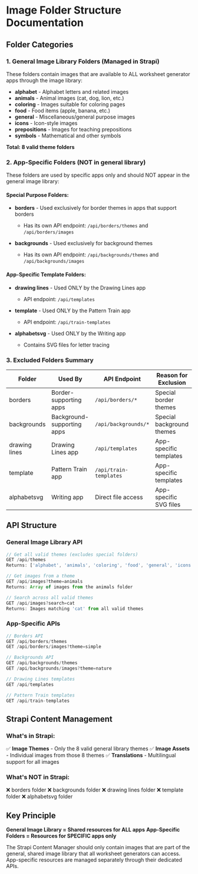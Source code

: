 # Image Folder Structure Documentation

## Folder Categories

### 1. **General Image Library Folders** (Managed in Strapi)
These folders contain images that are available to ALL worksheet generator apps through the image library:

- **alphabet** - Alphabet letters and related images
- **animals** - Animal images (cat, dog, lion, etc.)
- **coloring** - Images suitable for coloring pages
- **food** - Food items (apple, banana, etc.)
- **general** - Miscellaneous/general purpose images
- **icons** - Icon-style images
- **prepositions** - Images for teaching prepositions
- **symbols** - Mathematical and other symbols

**Total: 8 valid theme folders**

### 2. **App-Specific Folders** (NOT in general library)
These folders are used by specific apps only and should NOT appear in the general image library:

#### Special Purpose Folders:
- **borders** - Used exclusively for border themes in apps that support borders
  - Has its own API endpoint: `/api/borders/themes` and `/api/borders/images`
  
- **backgrounds** - Used exclusively for background themes
  - Has its own API endpoint: `/api/backgrounds/themes` and `/api/backgrounds/images`

#### App-Specific Template Folders:
- **drawing lines** - Used ONLY by the Drawing Lines app
  - API endpoint: `/api/templates`
  
- **template** - Used ONLY by the Pattern Train app
  - API endpoint: `/api/train-templates`
  
- **alphabetsvg** - Used ONLY by the Writing app
  - Contains SVG files for letter tracing

### 3. **Excluded Folders Summary**

| Folder | Used By | API Endpoint | Reason for Exclusion |
|--------|---------|--------------|---------------------|
| borders | Border-supporting apps | `/api/borders/*` | Special border themes |
| backgrounds | Background-supporting apps | `/api/backgrounds/*` | Special background themes |
| drawing lines | Drawing Lines app | `/api/templates` | App-specific templates |
| template | Pattern Train app | `/api/train-templates` | App-specific templates |
| alphabetsvg | Writing app | Direct file access | App-specific SVG files |

## API Structure

### General Image Library API
```javascript
// Get all valid themes (excludes special folders)
GET /api/themes
Returns: ['alphabet', 'animals', 'coloring', 'food', 'general', 'icons', 'prepositions', 'symbols']

// Get images from a theme
GET /api/images?theme=animals
Returns: Array of images from the animals folder

// Search across all valid themes
GET /api/images?search=cat
Returns: Images matching 'cat' from all valid themes
```

### App-Specific APIs
```javascript
// Borders API
GET /api/borders/themes
GET /api/borders/images?theme=simple

// Backgrounds API  
GET /api/backgrounds/themes
GET /api/backgrounds/images?theme=nature

// Drawing Lines templates
GET /api/templates

// Pattern Train templates
GET /api/train-templates
```

## Strapi Content Management

### What's in Strapi:
✅ **Image Themes** - Only the 8 valid general library themes
✅ **Image Assets** - Individual images from those 8 themes
✅ **Translations** - Multilingual support for all images

### What's NOT in Strapi:
❌ borders folder
❌ backgrounds folder
❌ drawing lines folder
❌ template folder
❌ alphabetsvg folder

## Key Principle
**General Image Library = Shared resources for ALL apps**
**App-Specific Folders = Resources for SPECIFIC apps only**

The Strapi Content Manager should only contain images that are part of the general, shared image library that all worksheet generators can access. App-specific resources are managed separately through their dedicated APIs.